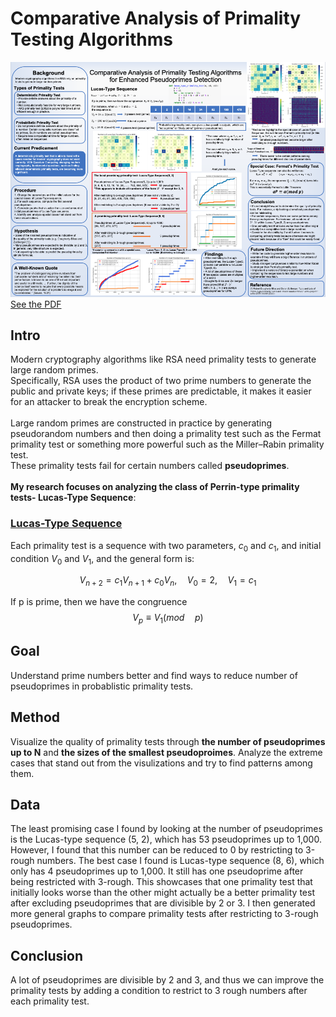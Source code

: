 # Comparative Analysis of Primality Testing Algorithms

![Primality Test Poster](primality_test_poster_and_abstract/primality_test_poster.png)
[See the PDF](https://raw.githubusercontent.com/OssieLin/Comparative-Analysis-of-Primality-Testing-Algorithms/main/primality_test_poster_and_abstract/PrimalityTestPoster-StateDefined.pdf)

## Intro
Modern cryptography algorithms like RSA need primality tests to generate large random primes.\
Specifically, RSA uses the product of two prime numbers to generate the public and private keys; if these primes are predictable, it makes it easier for an attacker to break the encryption scheme.\
\
Large random primes are constructed in practice by generating pseudorandom numbers and then doing a primality test such as the Fermat primality test or something more powerful such as the Miller–Rabin primality test.\
These primality tests fail for certain numbers called **pseudoprimes**.\
\
__My research focuses on analyzing the class of Perrin-type primality tests- **Lucas-Type Sequence**__:

### [Lucas-Type Sequence](https://oeis.org/wiki/Lucas_sequences)
Each primality test is a sequence with two parameters, $c_0$ and $c_1$, and initial condition $V_0$ and $V_1$, and the general form is:

$$V_{n+2} = c_1 V_{n+1} + c_0 V_{n}, \quad V_{0} = 2, \quad V_{1} = c_1$$

If p is prime, then we have the congruence $$V_{p}\equiv V_{1}(mod\quad p)$$

## Goal
Understand prime numbers better and find ways to reduce number of pseudoprimes in probablistic primality tests.

## Method 
Visualize the quality of primality tests through **the number of pseudoprimes up to N** and **the sizes of the smallest pseudoproimes**.
Analyze the extreme cases that stand out from the visulizations and try to find patterns among them.

## Data
The least promising case I found by looking at the number of pseudoprimes is the Lucas-type sequence (5, 2), which has 53 pseudoprimes up to 1,000. However, I found that this number can be reduced to 0 by restricting to 3-rough numbers. The best case I found is Lucas-type sequence (8, 6), which only has 4 pseudoprimes up to 1,000. It still has one pseudoprime after being restricted with 3-rough. This showcases that one primality test that initially looks worse than the other might actually be a better primality test after excluding pseudoprimes that are divisible by 2 or 3. I then generated more general graphs to compare primality tests after restricting to 3-rough pseudoprimes.


## Conclusion
A lot of pseudoprimes are divisible by 2 and 3, and thus we can improve the primality tests by adding a condition to restrict to 3 rough numbers after each primality test.

